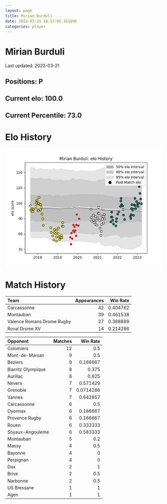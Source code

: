 ```yaml
---  
layout: page  
title: Mirian Burduli  
date: 2023-03-21 18:37:05.161696  
categories: player  
---
```

# Mirian Burduli


Last updated: 2023-03-21
## Positions: P

## Current elo: 100.0

## Current Percentile: 73.0

# Elo History


![elo history](history_MirianBurduli.png)
# Match History


| Team                       |   Appearances |   Win Rate |
|:---------------------------|--------------:|-----------:|
| Carcassonne                |            42 |   0.404762 |
| Montauban                  |            39 |   0.461538 |
| Valence Romans Drome Rugby |            27 |   0.388889 |
| Roval Drome XV             |            14 |   0.214286 |

| Opponent           |   Matches |   Win Rate |
|:-------------------|----------:|-----------:|
| Colomiers          |        12 |  0.5       |
| Mont-de-Marsan     |         9 |  0.5       |
| Beziers            |         9 |  0.166667  |
| Biarritz Olympique |         8 |  0.375     |
| Aurillac           |         8 |  0.625     |
| Nevers             |         7 |  0.571429  |
| Grenoble           |         7 |  0.0714286 |
| Vannes             |         7 |  0.642857  |
| Carcassonne        |         6 |  0.5       |
| Oyonnax            |         6 |  0.166667  |
| Provence Rugby     |         6 |  0.166667  |
| Rouen              |         6 |  0.333333  |
| Soyaux-Angouleme   |         6 |  0.583333  |
| Montauban          |         5 |  0.2       |
| Massy              |         4 |  0.5       |
| Bayonne            |         4 |  0         |
| Perpignan          |         4 |  0         |
| Dax                |         2 |  1         |
| Brive              |         2 |  0.5       |
| Narbonne           |         2 |  0.5       |
| US Bressane        |         1 |  1         |
| Agen               |         1 |  1         |